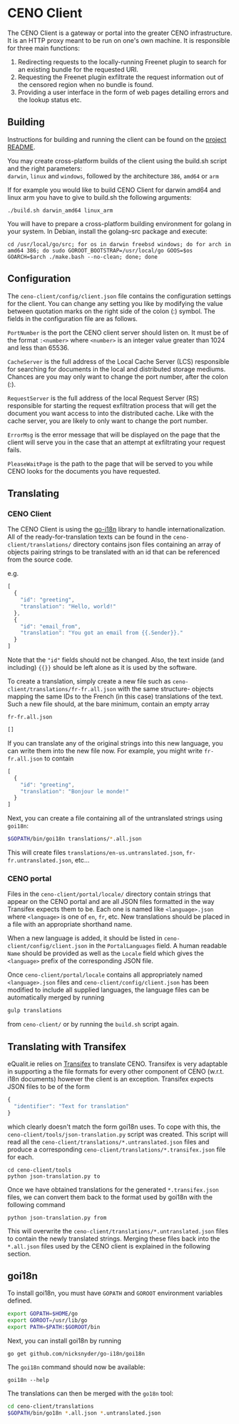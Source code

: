 # CENO Client

The CENO Client is a gateway or portal into the greater CENO infrastructure.  It is an HTTP proxy meant to be run
on one's own machine.  It is responsible for three main functions:

1. Redirecting requests to the locally-running Freenet plugin to search for an existing bundle for the requested URI.
2. Requesting the Freenet plugin exfiltrate the request information out of the censored region when no bundle is found.
3. Providing a user interface in the form of web pages detailing errors and the lookup status etc.

## Building

Instructions for building and running the client can be found on the
[project README](https://github.com/equalitie/ceno#building-the-client).

You may create cross-platform builds of the client using the build.sh script and
the right parameters:  
`darwin`, `linux` and `windows`, followed by the architecture `386`, `amd64` or
`arm`

If for example you would like to build CENO Client for darwin amd64 and linux
arm you have to give to build.sh the following arguments:
```
./build.sh darwin_amd64 linux_arm
```


You will have to prepare a cross-platform building environment for golang in
your system. In Debian, install the golang-src package and execute:
```
cd /usr/local/go/src; for os in darwin freebsd windows; do for arch in amd64 386; do sudo GOROOT_BOOTSTRAP=/usr/local/go GOOS=$os GOARCH=$arch ./make.bash --no-clean; done; done
```

## Configuration

The `ceno-client/config/client.json` file contains the configuration settings
for the client. You can change any setting you like by modifying the value
between quotation marks on the right side of the colon (:) symbol. The fields
in the configuration file are as follows.

`PortNumber` is the port the CENO client server should listen on.
It must be of the format `:<number>` where `<number>` is an integer
value greater than 1024 and less than 65536.

`CacheServer` is the full address of the Local Cache Server (LCS) responsible
for searching for documents in the local and distributed storage mediums.
Chances are you may only want to change the port number, after the colon (:).

`RequestServer` is the full address of the local Request Server (RS) responsible
for starting the request exfiltration process that will get the document you
want access to into the distributed cache. Like with the cache server,
you are likely to only want to change the port number.

`ErrorMsg` is the error message that will be displayed on the page that the
client will serve you in the case that an attempt at exfiltrating your
request fails.

`PleaseWaitPage` is the path to the page that will be served to you while
CENO looks for the documents you have requested.

## Translating

### CENO Client

The CENO Client is using the [go-i18n](https://github.com/nicksnyder/go-i18n) library to handle
internationalization.  All of the ready-for-translation texts can be found in the
`ceno-client/translations/` directory contains json files containing an array of objects pairing strings
to be translated with an id that can be referenced from the source code.

e.g.

```js
[
  {
    "id": "greeting",
    "translation": "Hello, world!"
  },
  {
    "id": "email_from",
    "translation": "You got an email from {{.Sender}}."
  }
]
```

Note that the `"id"` fields should not be changed.
Also, the text inside (and including) `{{}}` should be left alone as it is used by the software.

To create a translation, simply create a new file such as `ceno-client/translations/fr-fr.all.json` with
the same structure- objects mapping the same IDs to the French (in this case) translations of the
text. Such a new file should, at the bare minimum, contain an empty array

`fr-fr.all.json`

```js
[]
```

If you can translate any of the original strings into this new language, you can write them into the
new file now. For example, you might write `fr-fr.all.json` to contain

```js
[
  {
    "id": "greeting",
    "translation": "Bonjour le monde!"
  }
]
```

Next, you can create a file containing all of the untranslated strings using `goi18n`:

```bash
$GOPATH/bin/goi18n translations/*.all.json
```

This will create files `translations/en-us.untranslated.json`, `fr-fr.untranslated.json`, etc...

### CENO portal

Files in the `ceno-client/portal/locale/` directory contain strings that appear on the CENO portal and are all JSON
files formatted in the way Transifex expects them to be.  Each one is named like `<language>.json` where `<language>`
is one of `en`, `fr`, etc.  New translations should be placed in a file with an appropriate shorthand name.

When a new language is added, it should be listed in `ceno-client/config/client.json` in the `PortalLanguages` field.
A human readable `Name` should be provided as well as the `Locale` field which gives the `<language>` prefix of
the corresponding JSON file.

Once `ceno-client/portal/locale` contains all appropriately named `<language>.json` files and
`ceno-client/config/client.json` has been modified to include all supplied languages, the language files can be
automatically merged by running

```bash
gulp translations
```

from `ceno-client/` or by running the `build.sh` script again.

## Translating with Transifex

eQualit.ie relies on [Transifex](https://www.transifex.com/) to translate CENO.  Transifex is very
adaptable in supporting a the file formats for every other component of CENO (w.r.t. i18n documents)
however the client is an exception.  Transifex expects JSON files to be of the form

```js
{
  "identifier": "Text for translation"
}
```

which clearly doesn't match the form goi18n uses. To cope with this, the
`ceno-client/tools/json-translation.py` script was created.  This script will read all the
`ceno-client/translations/*.untranslated.json` files and produce a corresponding
`ceno-client/translations/*.transifex.json` file for each.

```
cd ceno-client/tools
python json-translation.py to
```

Once we have obtained translations for the generated `*.transifex.json` files, we can convert them
back to the format used by goi18n with the following command

```
python json-translation.py from
```

This will overwrite the `ceno-client/translations/*.untranslated.json` files to contain the newly
translated strings.  Merging these files back into the `*.all.json` files used by the CENO client
is explained in the following section.

## goi18n

To install goi18n, you must have `GOPATH` and `GOROOT` environment variables defined.

```bash
export GOPATH=$HOME/go
export GOROOT=/usr/lib/go
export PATH=$PATH:$GOROOT/bin
```

Next, you can install goi18n by running

    go get github.com/nicksnyder/go-i18n/goi18n

The `goi18n` command should now be available:

    goi18n --help

The translations can then be merged with the `go18n` tool:

```bash
cd ceno-client/translations
$GOPATH/bin/go18n *.all.json *.untranslated.json
```
